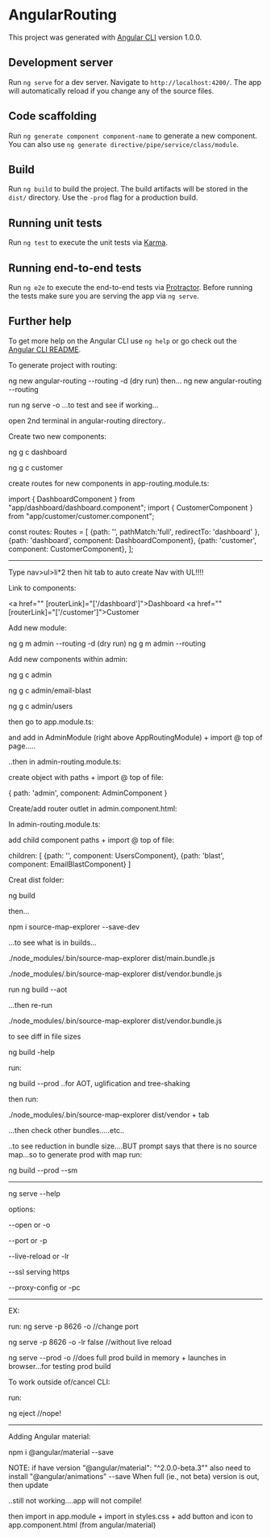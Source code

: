 # AngularRouting

This project was generated with [Angular CLI](https://github.com/angular/angular-cli) version 1.0.0.

## Development server

Run `ng serve` for a dev server. Navigate to `http://localhost:4200/`. The app will automatically reload if you change any of the source files.

## Code scaffolding

Run `ng generate component component-name` to generate a new component. You can also use `ng generate directive/pipe/service/class/module`.

## Build

Run `ng build` to build the project. The build artifacts will be stored in the `dist/` directory. Use the `-prod` flag for a production build.

## Running unit tests

Run `ng test` to execute the unit tests via [Karma](https://karma-runner.github.io).

## Running end-to-end tests

Run `ng e2e` to execute the end-to-end tests via [Protractor](http://www.protractortest.org/).
Before running the tests make sure you are serving the app via `ng serve`.

## Further help

To get more help on the Angular CLI use `ng help` or go check out the [Angular CLI README](https://github.com/angular/angular-cli/blob/master/README.md).


To generate project with routing:

ng new angular-routing --routing -d (dry run)
then...
ng new angular-routing --routing 

run ng serve -o ...to test and see if working...

open 2nd terminal in angular-routing directory..

Create two new components:

ng g c dashboard

ng g c customer

create routes for new components in app-routing.module.ts:

import { DashboardComponent } from "app/dashboard/dashboard.component";
import { CustomerComponent } from "app/customer/customer.component";

const routes: Routes = [
  {path: '', pathMatch:'full', redirectTo: 'dashboard' },
  {path: 'dashboard', component: DashboardComponent},
  {path: 'customer', component: CustomerComponent},
];

----------------

Type nav>ul>li*2 then hit tab to auto create Nav with UL!!!!

Link to components:

 <a href="" [routerLink]="['/dashboard']">Dashboard</a>
 <a href="" [routerLink]="['/customer']">Customer</a>

Add new module:

ng g m admin --routing -d (dry run)
ng g m admin --routing 

Add new components within admin:

ng g c admin

ng g c admin/email-blast 

ng g c admin/users

then go to app.module.ts:

and add in AdminModule (right above AppRoutingModule) + import @ top of page.....

..then in admin-routing.module.ts:

create object with paths + import @ top of file:

  {
    path: 'admin', 
    component: AdminComponent
  }


Create/add router outlet in admin.component.html:

<router-outlet></router-outlet>

In admin-routing.module.ts:

add child component paths + import @ top of file:

children: [
  {path: '', component: UsersComponent},
  {path: 'blast', component: EmailBlastComponent}
]

Creat dist folder:

ng build

then...

npm i source-map-explorer --save-dev

...to see what is in builds...

./node_modules/.bin/source-map-explorer dist/main.bundle.js

./node_modules/.bin/source-map-explorer dist/vendor.bundle.js

run ng build --aot

...then re-run

./node_modules/.bin/source-map-explorer dist/vendor.bundle.js

to see diff in file sizes

ng build -help

run:

ng build --prod  ..for AOT, uglification and tree-shaking

then run:

./node_modules/.bin/source-map-explorer dist/vendor + tab 

...then check other bundles.....etc..

..to see reduction in bundle size....BUT prompt says that there is 
no source map...so to generate prod with map run:

ng build --prod --sm 

------------------

ng serve --help

options:

--open or -o

--port or -p

--live-reload or -lr

--ssl  serving https

--proxy-config or -pc 

------------------------------

EX:

run:
 ng serve -p 8626 -o //change port

 ng serve -p 8626 -o -lr false //without live reload

 ng serve --prod -o //does full prod build in memory + launches in browser...for testing prod build

 To work outside of/cancel CLI:

 run:

 ng eject  //nope!

 --------------------

 Adding Angular material:

 npm i @angular/material --save

 NOTE: if have version "@angular/material": "^2.0.0-beta.3"" also need to install 
 "@angular/animations" --save When full (ie., not beta) version is out, then update

..still not working....app will not compile!

 then import in app.module + import in styles.css + add button and icon to app.component.html (from angular/material)


